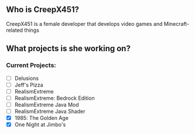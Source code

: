 ## Who is CreepX451?
CreepX451 is a female developer that develops video games and Minecraft-related things

## What projects is she working on?
### Current Projects:
- [ ] Delusions
- [ ] Jeff's Pizza
- [ ] RealismExtreme
- [ ] RealismExtreme: Bedrock Edition
- [ ] RealismExtreme Java Mod
- [ ] RealismExtreme Java Shader
- [x] 1985: The Golden Age
- [x] One Night at Jimbo's
